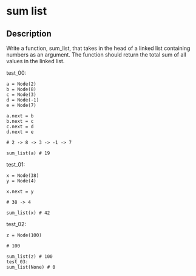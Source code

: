 # sum list

## Description

Write a function, sum_list, that takes in the head of a linked list containing numbers as an argument. The function should return the total sum of all values in the linked list.

test_00:

```text
a = Node(2)
b = Node(8)
c = Node(3)
d = Node(-1)
e = Node(7)

a.next = b
b.next = c
c.next = d
d.next = e

# 2 -> 8 -> 3 -> -1 -> 7

sum_list(a) # 19
```

test_01:

```text
x = Node(38)
y = Node(4)

x.next = y

# 38 -> 4

sum_list(x) # 42
```

test_02:

```text
z = Node(100)

# 100

sum_list(z) # 100
test_03:
sum_list(None) # 0
```
